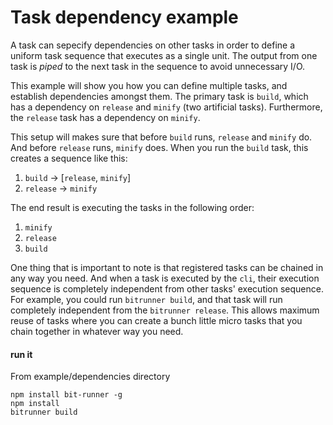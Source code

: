 # Task dependency example
A task can sepecify dependencies on other tasks in order to define a uniform task sequence that executes as a single unit. The output from one task is *piped* to the next task in the sequence to avoid unnecessary I/O.

This example will show you how you can define multiple tasks, and establish dependencies amongst them. The primary task is `build`, which has a dependency on `release` and `minify` (two artificial tasks). Furthermore, the `release` task has a dependency on `minify`.

This setup will makes sure that before `build` runs, `release` and `minify` do.  And before `release` runs, `minify` does.  When you run the `build` task, this creates a sequence like this:

1. `build` -> [`release`, `minify`]
2. `release` -> `minify`

The end result is executing the tasks in the following order:

1. `minify`
2. `release`
3. `build`

One thing that is important to note is that registered tasks can be chained in any way you need. And when a task is executed by the `cli`, their execution sequence is completely independent from other tasks' execution sequence.  For example, you could run `bitrunner build`, and that task will run completely independent from the `bitrunner release`.  This allows maximum reuse of tasks where you can create a bunch little micro tasks that you chain together in whatever way you need.

#### run it
From example/dependencies directory

```
npm install bit-runner -g
npm install
bitrunner build
```
